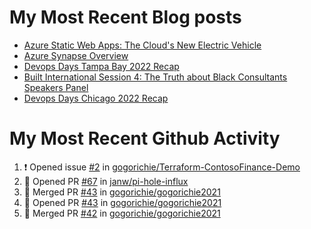 # My Most Recent Blog posts
<!-- BLOG-POST-LIST:START -->
- [Azure Static Web Apps: The Cloud&#39;s New Electric Vehicle](https://www.gogorichie.com/blog/microsoft/azurespringcleaning2023/)
- [Azure Synapse Overview](https://www.gogorichie.com/blog/microsoft/azure-synapse-overview/)
- [Devops Days Tampa Bay 2022 Recap](https://www.gogorichie.com/blog/devopsdaystampabay2022recap/)
- [Built International Session 4: The Truth about Black Consultants Speakers Panel](https://www.gogorichie.com/blog/built-speakers-panel-appearance/)
- [Devops Days Chicago 2022 Recap](https://www.gogorichie.com/blog/devopsdayschicago2022recap/)
<!-- BLOG-POST-LIST:END -->


# My Most Recent Github Activity
<!--START_SECTION:activity-->
1. ❗️ Opened issue [#2](https://github.com/gogorichie/Terraform-ContosoFinance-Demo/issues/2) in [gogorichie/Terraform-ContosoFinance-Demo](https://github.com/gogorichie/Terraform-ContosoFinance-Demo)
2. 💪 Opened PR [#67](https://github.com/janw/pi-hole-influx/pull/67) in [janw/pi-hole-influx](https://github.com/janw/pi-hole-influx)
3. 🎉 Merged PR [#43](https://github.com/gogorichie/gogorichie2021/pull/43) in [gogorichie/gogorichie2021](https://github.com/gogorichie/gogorichie2021)
4. 💪 Opened PR [#43](https://github.com/gogorichie/gogorichie2021/pull/43) in [gogorichie/gogorichie2021](https://github.com/gogorichie/gogorichie2021)
5. 🎉 Merged PR [#42](https://github.com/gogorichie/gogorichie2021/pull/42) in [gogorichie/gogorichie2021](https://github.com/gogorichie/gogorichie2021)
<!--END_SECTION:activity-->

